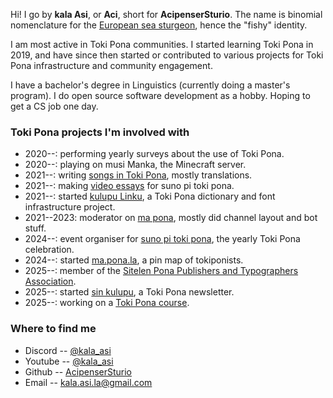 ---
---

Hi! I go by **kala Asi**, or **Aci**, short for **AcipenserSturio**. The name is binomial nomenclature for the [European sea sturgeon](https://en.wikipedia.org/wiki/European_sea_sturgeon), hence the "fishy" identity.

I am most active in Toki Pona communities. I started learning Toki Pona in 2019, and have since then started or contributed to various projects for Toki Pona infrastructure and community engagement.

I have a bachelor's degree in Linguistics (currently doing a master's program). I do open source software development as a hobby. Hoping to get a CS job one day.

### Toki Pona projects I'm involved with

* 2020--: performing yearly surveys about the use of Toki Pona.
* 2020--: playing on musi Manka, the Minecraft server.
* 2021--: writing [songs in Toki Pona](https://www.youtube.com/playlist?list=PLeCE5N29ioyXO6acBRFhQUoeCR21fzIvX), mostly translations.
* 2021--: making [video essays](https://www.youtube.com/playlist?list=PLeCE5N29ioyUoVgcTwcQofSlx2qqiZWQC) for suno pi toki pona.
* 2021--: started [kulupu Linku](https://discord.gg/A3ZPqnHHsy), a Toki Pona dictionary and font infrastructure project.
* 2021--2023: moderator on [ma pona](https://discord.gg/6zkugJFU4x), mostly did channel layout and bot stuff.
* 2024--: event organiser for [suno pi toki pona](https://suno.pona.la), the yearly Toki Pona celebration.
* 2024--: started [ma.pona.la](https://ma.pona.la/), a pin map of tokiponists.
* 2025--: member of the [Sitelen Pona Publishers and Typographers Association](https://sitelenpona.org/).
* 2025--: started [sin kulupu](https://sin-kulupu.pona.la/), a Toki Pona newsletter.
* 2025--: working on a [Toki Pona course](https://wasona.com/).

### Where to find me
* Discord -- [@kala_asi](https://discord.com/users/183528471031447552)
* Youtube -- [@kala_asi](https://www.youtube.com/@kala_asi)
* Github -- [AcipenserSturio](https://github.com/AcipenserSturio)
* Email -- [kala.asi.la@gmail.com](mailto:kala.asi.la@gmail.com)
